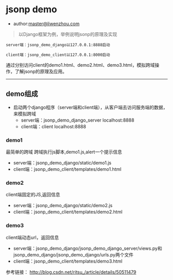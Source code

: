 # jsonp demo

- author:master@liwenzhou.com 

> 以Django框架为例，举例说明jsonp的原理及实现

`server端：jsonp_demo_django以127.0.0.1:8888启动`

`client端：jsonp_demo_client以127.0.0.1:8000启动`

通过分别访问client的demo1.html、demo2.html、demo3.html，模拟跨域操作，了解jsonp的原理及应用。

------

## demo组成
- 启动两个django程序（server端和client端），从客户端去访问服务端的数据，来模拟跨域
  - server端：jsonp_demo_django_server  localhost:8888
  - client端：client  localhost:8888

### demo1
最简单的跨域
跨域执行js脚本,demo1.js,alert一个提示信息
- server端：jsonp_demo_django/static/demo1.js
- client端：jsonp_demo_client/templates/demo1.html



### demo2
client端固定的JS,返回信息
- server端：jsonp_demo_django/static/demo2.js
- client端：jsonp_demo_client/templates/demo2.html


### demo3
client端动态url，返回信息
- server端：jsonp_demo_django/jsonp_demo_django_server/views.py和jsonp_demo_django/jsonp_demo_django/urls.py两个文件
- client端：jsonp_demo_client/templates/demo3.html

 
 
 参考链接：
 http://blog.csdn.net/ritsu_/article/details/50511479